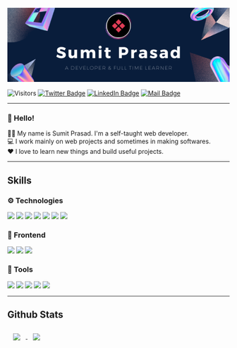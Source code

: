 <!--
**sumit-prasad/sumit-prasad** is a ✨ _special_ ✨ repository because its `README.md` (this file) appears on your GitHub profile.

Here are some ideas to get you started:

- 🔭 I’m currently working on ...
- 🌱 I’m currently learning ...
- 👯 I’m looking to collaborate on ...
- 🤔 I’m looking for help with ...
- 💬 Ask me about ...
- 📫 How to reach me: ...
- 😄 Pronouns: ...
- ⚡ Fun fact: ...
-->

[![Sumit's GitHub Banner](./assets/SumitPrasad.png)](https://sumit-web.herokuapp.com/)

![Visitors](https://api.visitorbadge.io/api/visitors?path=sumit-prasad%2Fsumit-prasad&label=Visits&countColor=%232ccce4&style=plastic)
[![Twitter Badge](https://img.shields.io/badge/Twitter-Profile-informational?style=flat&logo=twitter&logoColor=white&color=1CA2F1)](https://twitter.com/_sumitprasad__)
[![LinkedIn Badge](https://img.shields.io/badge/LinkedIn-Profile-informational?style=flat&logo=linkedin&logoColor=white&color=0D76A8)](https://www.linkedin.com/in/sumitxprasad/)
[![Mail Badge](https://img.shields.io/badge/Email-Me-informational?style=flat&logo=gmail&logoColor=white&color=0D76A8)](mailto:prasadsumit99544@gmail.com)

---

### 👋 Hello! <br> 
👨‍💻 My name is Sumit Prasad. I'm a self-taught web developer. <br>
💻 I work mainly on web projects and sometimes in making softwares. <br>
❤️ I love to learn new things and build useful projects.

---
## Skills

### ⚙️ Technologies
![](https://img.shields.io/badge/Code-Node-informational?style=flat&logo=Node.js&logoColor=white&color=green)
![](https://img.shields.io/badge/Code-React-informational?style=flat&logo=react&logoColor=white&color=61DAFB)
![](https://img.shields.io/badge/Code-JavaScript-informational?style=flat&logo=JavaScript&logoColor=white&color=yellow)
![](https://img.shields.io/badge/Code-TypeScript-informational?style=flat&logo=TypeScript&logoColor=white&color=3178C6)
![](https://img.shields.io/badge/Code-Java-informational?style=flat&logo=Java&logoColor=white&color=FF7800)
![](https://img.shields.io/badge/Code-MongoDB-informational?style=flat&logo=MongoDB&logoColor=white&color=green)
![](https://img.shields.io/badge/Code-MySQL-informational?style=flat&logo=MySQL&logoColor=white&color=4479A1)

### 🧁 Frontend
![](https://img.shields.io/badge/Style-CSS-informational?style=flat&logo=css3&logoColor=white&color=F43059)
![](https://img.shields.io/badge/Style-Tailwind-informational?style=flat&logo=Tailwind-CSS&logoColor=white&color=4AB197)
![](https://img.shields.io/badge/Style-Sass-informational?style=flat&logo=Sass&logoColor=white&color=CC6699)

### 🧰 Tools

![](https://img.shields.io/badge/Tools-NGINX-informational?style=flat&logo=nginx&logoColor=white&color=009639)
![](https://img.shields.io/badge/Tools-Netlify-informational?style=flat&logo=netlify&logoColor=white&color=00C7B7)
![](https://img.shields.io/badge/Tools-NPM-informational?style=flat&logo=npm&logoColor=white&color=CB3837)
![](https://img.shields.io/badge/Tools-Postman-informational?style=flat&logo=Postman&logoColor=white&color=FF6C37)
![](https://img.shields.io/badge/Tools-GitHub-informational?style=flat&logo=GitHub&logoColor=white&color=181717)

---
## Github Stats

<a href="https://github.com/sumit-prasad">
  <img align="center" style="margin:0.8rem" src="https://github-readme-stats.vercel.app/api?username=sumit-prasad&theme=omni&show_icons=true  alt="Sumit's GitHub Stats" />
</a>

<a href="https://github.com/sumit-prasad">
  <img align="center" style="margin:0.8rem" src="https://github-readme-stats.vercel.app/api/top-langs/?username=sumit-prasad&show_icons=true&theme=omni" />
</a>
